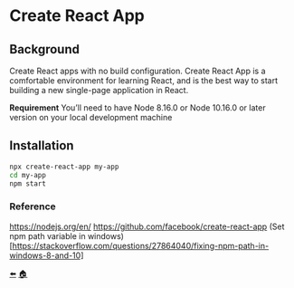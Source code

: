 # Create React App 

## Background

Create React apps with no build configuration. Create React App is a comfortable environment for learning React, and is the best way to start building a new single-page application in React.

**Requirement**
You’ll need to have Node 8.16.0 or Node 10.16.0 or later version on your local development machine

## Installation

```bash
npx create-react-app my-app
cd my-app
npm start
```

### Reference
https://nodejs.org/en/
https://github.com/facebook/create-react-app
(Set npm path variable in windows)[https://stackoverflow.com/questions/27864040/fixing-npm-path-in-windows-8-and-10]

[⬅️](09-useEffect.md)  [🏠](../README.md)